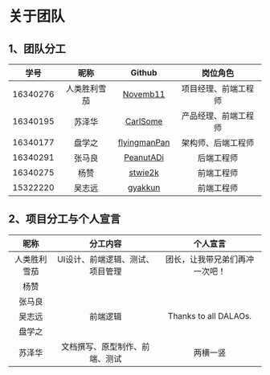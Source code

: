 # 关于团队

## 1、团队分工


|学号|昵称|Github|岗位角色|
|:--:|:--:|:--:|:--:|
|16340276|人类胜利雪茄|[Novemb11](https://github.com/Novemb11)|项目经理、前端工程师|
|16340195|苏泽华|[CarlSome](https://github.com/CarlSome)|产品经理、前端工程师|
|16340177|盘学之|[flyingmanPan](https://github.com/flyingmanPan)|架构师、后端工程师|
|16340291|张马良|[PeanutADi](https://github.com/PeanutADi)|后端工程师|
|16340275|杨赞|[stwie2k](https://github.com/stwie2k)|前端工程师|
|15322220|吴志远|[gyakkun](https://github.com/gyakkun)|前端工程师|


## 2、项目分工与个人宣言

|昵称|分工内容|个人宣言|
|:--:|:--:|:--:|
|人类胜利雪茄|UI设计、前端逻辑、测试、项目管理|团长，让我带兄弟们再冲一次吧！|
|杨赞|||
|张马良|||
|吴志远|前端逻辑|Thanks to all DALAOs.|
|盘学之|||
|苏泽华|文档撰写、原型制作、前端、测试|两横一竖|
